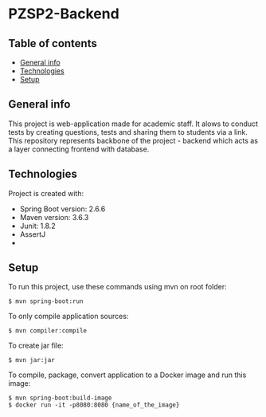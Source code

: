 # PZSP2-Backend
## Table of contents
* [General info](#general-info)
* [Technologies](#technologies)
* [Setup](#setup)

## General info
This project is web-application made for academic staff. It alows to conduct tests by creating questions, tests and sharing them to students via a link.
This repository represents backbone of the project - backend which acts as a layer connecting frontend with database.
	
## Technologies
Project is created with:
* Spring Boot version: 2.6.6
* Maven version: 3.6.3
* Junit: 1.8.2
* AssertJ
* 
	
## Setup
To run this project, use these commands using mvn on root folder:

```
$ mvn spring-boot:run
```

To only compile application sources:

```
$ mvn compiler:compile
```

To create jar file:

```
$ mvn jar:jar
```

To compile, package, convert application to a Docker image and run this image:


```
$ mvn spring-boot:build-image
$ docker run -it -p8080:8080 {name_of_the_image} 
```


